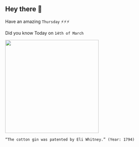 ## Hey there 👋
Have an amazing `Thursday` ⚡⚡⚡

Did you know Today on `14th of March`
 
 [<img src="https://i0.wp.com/todayincthistory.com/wp-content/uploads/2019/03/03-14-Cotton-Gin-HW-1869.png" width="300" />](https://www.history.com/topics/inventions/cotton-gin-and-eli-whitney#:~:text=In%201794%2C%20U.S.%2Dborn%20inventor,had%20become%20America's%20leading%20export.) 
 ```
“The cotton gin was patented by Eli Whitney.” (Year: 1794)
```
